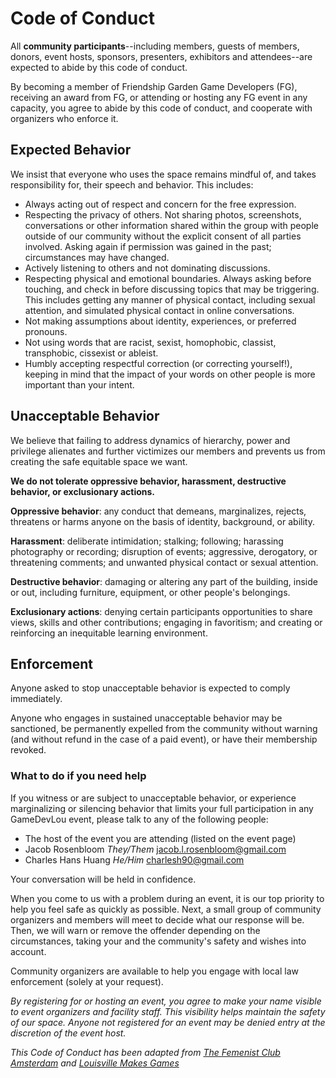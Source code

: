 # Code of Conduct

All **community participants**--including members, guests of members, donors, event hosts, sponsors, presenters, exhibitors and attendees--are expected to abide by this code of conduct.

By becoming a member of Friendship Garden Game Developers (FG), receiving an award from FG, or attending or hosting any FG event in any capacity, you agree to abide by this code of conduct, and cooperate with organizers who enforce it.

## Expected Behavior

We insist that everyone who uses the space remains mindful of, and takes responsibility for, their speech and behavior. This includes:

- Always acting out of respect and concern for the free expression.
- Respecting the privacy of others. Not sharing photos, screenshots, conversations or other information shared within the group with people outside of our community without the explicit consent of all parties involved. Asking again if permission was gained in the past; circumstances may have changed.
- Actively listening to others and not dominating discussions.
- Respecting physical and emotional boundaries. Always asking before touching, and check in before discussing topics that may be triggering. This includes getting any manner of physical contact, including sexual attention, and simulated physical contact in online conversations.
- Not making assumptions about identity, experiences, or preferred pronouns.
- Not using words that are racist, sexist, homophobic, classist, transphobic, cissexist or ableist.
- Humbly accepting respectful correction (or correcting yourself!), keeping in mind that the impact of your words on other people is more important than your intent.

## Unacceptable Behavior

We believe that failing to address dynamics of hierarchy, power and privilege alienates and further victimizes our members and prevents us from creating the safe equitable space we want.

**We do not tolerate oppressive behavior, harassment, destructive behavior, or exclusionary actions.**

**Oppressive behavior**: any conduct that demeans, marginalizes, rejects, threatens or harms anyone on the basis of identity, background, or ability.

**Harassment**: deliberate intimidation; stalking; following; harassing photography or recording; disruption of events; aggressive, derogatory, or threatening comments; and unwanted physical contact or sexual attention.

**Destructive behavior**: damaging or altering any part of the building, inside or out, including furniture, equipment, or other people's belongings.

**Exclusionary actions**: denying certain participants opportunities to share views, skills and other contributions; engaging in favoritism; and creating or reinforcing an inequitable learning environment.

## Enforcement

Anyone‭ ‬asked‭ ‬to‭ ‬stop‭ ‬unacceptable‭ ‬behavior‭ ‬is‭ ‬expected‭ ‬to‭ ‬comply‭ ‬immediately.

Anyone who engages in sustained ‬unacceptable behavior may be sanctioned, be‭ ‬permanent‭ly ‬expelled‭ ‬from‭ ‬the‭ ‬community‭ ‬without‭ ‬warning‭ (‬and‭ ‬without‭ ‬refund‭ ‬in‭ ‬the‭ ‬case‭ ‬of‭ ‬a‭ ‬paid‭ ‬event‭), or have their membership revoked‬.

### What to do if you need help

If you witness or are subject to unacceptable behavior, or experience marginalizing or silencing behavior that limits your full participation in any GameDevLou event, please talk to any of the following people:


*   The host of the event you are attending (listed on the event page)
*   Jacob Rosenbloom  *They/Them*  <jacob.l.rosenbloom@gmail.com>
*   Charles Hans Huang  *He/Him*  <charlesh90@gmail.com>
  

Your conversation will be held in confidence.

When you come to us with a problem during an event, it is our top priority to help you feel safe as quickly as possible. Next, a small group of community organizers and members will meet to decide what our response will be. Then, we will warn or remove the offender depending on the circumstances, taking your and the community's safety and wishes into account.

Community‭ ‬organizers‭ ‬are‭ ‬available‭ ‬to‭ ‬help‭ you ‬engage‭ ‬with‭ ‬local‭ ‬law‭ ‬enforcement (solely at your request).

*By registering for or hosting an event, you agree to make your name visible to event organizers and facility staff. This visibility helps maintain the safety of our space. Anyone not registered for an event may be denied entry at the discretion of the event host.*

*This Code of Conduct has been adapted from 
[The Femenist Club Amsterdam](http://www.thefeministclub.nl/coc/)
and [Louisville Makes Games](http://louisvillemakesgames.org/code-of-conduct/)*
